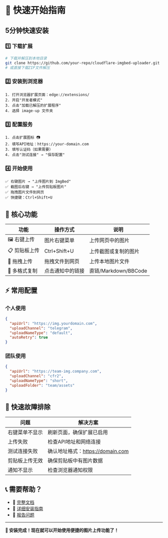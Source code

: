 # 🚀 快速开始指南

## 5分钟快速安装

### 1️⃣ 下载扩展
```bash
# 下载并解压到本地目录
git clone https://github.com/your-repo/cloudflare-imgbed-uploader.git
# 或直接下载ZIP文件解压
```

### 2️⃣ 安装到浏览器
```
1. 打开浏览器扩展页面：edge://extensions/
2. 开启"开发者模式"
3. 点击"加载已解压的扩展程序"
4. 选择 image-up 文件夹
```

### 3️⃣ 配置服务
```
1. 点击扩展图标 📷
2. 填写API地址：https://your-domain.com
3. 填写认证码（如果需要）
4. 点击"测试连接" → "保存配置"
```

### 4️⃣ 开始使用
```
✅ 右键图片 → "上传图片到 ImgBed"
✅ 截图后右键 → "上传剪贴板图片"
✅ 拖拽图片文件到网页
✅ 快捷键：Ctrl+Shift+U
```

## 🎯 核心功能

| 功能 | 操作方式 | 说明 |
|------|----------|------|
| 🖼️ 右键上传 | 图片右键菜单 | 上传网页中的图片 |
| 📋 剪贴板上传 | Ctrl+Shift+U | 上传截图或复制的图片 |
| 📁 拖拽上传 | 拖拽文件到网页 | 上传本地图片文件 |
| 📝 多格式复制 | 点击通知中的链接 | 直链/Markdown/BBCode |

## ⚡ 常用配置

### 个人使用
```json
{
  "apiUrl": "https://img.yourdomain.com",
  "uploadChannel": "telegram",
  "uploadNameType": "default",
  "autoRetry": true
}
```

### 团队使用
```json
{
  "apiUrl": "https://team-img.company.com", 
  "uploadChannel": "cfr2",
  "uploadNameType": "short",
  "uploadFolder": "team/assets"
}
```

## 🔧 快速故障排除

| 问题 | 解决方案 |
|------|----------|
| 右键菜单不显示 | 刷新页面，确保扩展已启用 |
| 上传失败 | 检查API地址和网络连接 |
| 测试连接失败 | 确认地址格式：https://domain.com |
| 剪贴板上传无效 | 确保剪贴板中有图片数据 |
| 通知不显示 | 检查浏览器通知权限 |

## 📞 需要帮助？

- 📖 [完整文档](README.md)
- 🔧 [详细安装指南](install.md)
- 🐛 [报告问题](https://github.com/your-repo/issues)

---

**🎉 安装完成！现在就可以开始使用便捷的图片上传功能了！**